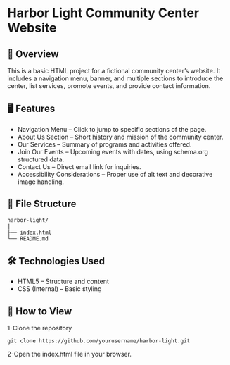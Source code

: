 # Harbor Light Community Center Website
## 📌 Overview
This is a basic HTML project for a fictional community center’s website.
It includes a navigation menu, banner, and multiple sections to introduce the center, list services, promote events, and provide contact information.

## 🖥 Features
- Navigation Menu – Click to jump to specific sections of the page.
- About Us Section – Short history and mission of the community center.
- Our Services – Summary of programs and activities offered.
- Join Our Events – Upcoming events with dates, using schema.org structured data.
- Contact Us – Direct email link for inquiries.
- Accessibility Considerations – Proper use of alt text and decorative image handling.

## 📂 File Structure
```
harbor-light/
|
├── index.html
└── README.md 
```

## 🛠 Technologies Used
- HTML5 – Structure and content
- CSS (Internal) – Basic styling

## 🚀 How to View
1-Clone the repository
```
git clone https://github.com/yourusername/harbor-light.git
```
2-Open the index.html file in your browser.


